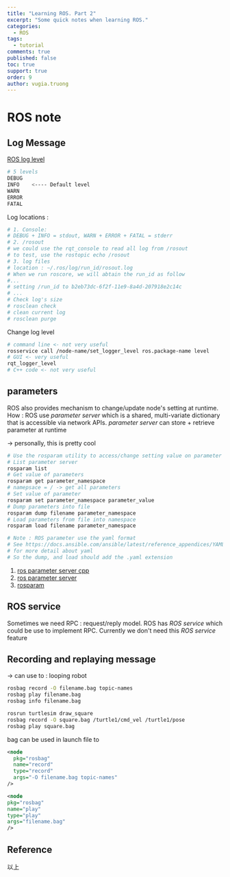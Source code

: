 ```yaml
---
title: "Learning ROS. Part 2"
excerpt: "Some quick notes when learning ROS."
categories: 
  - ROS
tags: 
  - tutorial
comments: true
published: false
toc: true
support: true
order: 9
author: vugia.truong
---
```

# ROS note

## Log Message

[ROS log level](http://wiki.ros.org/Verbosity%20Levels)

```bash
# 5 levels
DEBUG
INFO    <---- Default level
WARN
ERROR
FATAL
```

Log locations : 

```bash
# 1. Console:
# DEBUG + INFO = stdout, WARN + ERROR + FATAL = stderr
# 2. /rosout
# we could use the rqt_console to read all log from /rosout
# to test, use the rostopic echo /rosout
# 3. log files
# location : ∼/.ros/log/run_id/rosout.log
# When we run roscore, we will abtain the run_id as follow
#...
# setting /run_id to b2eb73dc-6f2f-11e9-8a4d-207918e2c14c
# ...
# Check log's size
# rosclean check 
# clean current log
# rosclean purge
```

Change log level

```bash
# command line <- not very useful
rosservice call /node-name/set_logger_level ros.package-name level
# GUI <- very useful
rqt_logger_level
# C++ code <- not very useful
```

## parameters

ROS also provides mechanism to change/update node's setting at runtime. 
How : ROS use *parameter server* which is a shared, multi-variate dictionary that is 
accessible via network APIs. *parameter server* can store + retrieve parameter at runtime

-> personally, this is pretty cool

```bash
# Use the rosparam utility to access/change setting value on parameter server
# List parameter server
rosparam list
# Get value of parameters
rosparam get parameter_namespace
# namepsace = / -> get all parameters
# Set value of parameter
rosparam set parameter_namespace parameter_value
# Dump parameters into file
rosparam dump filename parameter_namespace
# Load parameters from file into namespace
rosparam load filename parameter_namespace

# Note : ROS parameter use the yaml format
# See https://docs.ansible.com/ansible/latest/reference_appendices/YAMLSyntax.html
# for more detail about yaml
# So the dump, and load should add the .yaml extension

```



1. [ros parameter server cpp](http://wiki.ros.org/roscpp/Overview/Parameter%20Server)
2. [ros parameter server](http://wiki.ros.org/Parameter%20Server)
3. [rosparam](http://wiki.ros.org/rosparam)

## ROS service

Sometimes we need RPC : request/reply model. 
ROS has *ROS service* which could be use to implement RPC.
Currently we don't need this *ROS service* feature

## Recording and replaying message

-> can use to : looping robot

```bash
rosbag record -O filename.bag topic-names
rosbag play filename.bag
rosbag info filename.bag

rosrun turtlesim draw_square
rosbag record -O square.bag /turtle1/cmd_vel /turtle1/pose
rosbag play square.bag

```

bag can be used in launch file to

```xml
<node
  pkg="rosbag"
  name="record"
  type="record"
  args="-O filename.bag topic-names"
/>

<node
pkg="rosbag"
name="play"
type="play"
args="filename.bag"
/>
```

## Reference


以上
